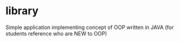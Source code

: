 # library

Simple application implementing concept of  OOP  written in JAVA (for students reference who are NEW to OOP)
